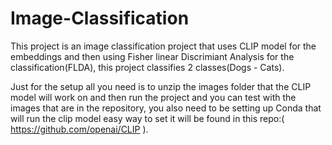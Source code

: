 # Image-Classification

This project is an image classification project that uses CLIP model for the embeddings and then using Fisher linear Discrimiant Analysis for the classification(FLDA), this project classifies 2 classes(Dogs - Cats).

Just for the setup all you need is to unzip the images folder that the CLIP model will work on and then run the project and you can test with the images that are in the repository, you also need to be setting up Conda that will run the clip model easy way to set it will be found in this repo:( https://github.com/openai/CLIP ).
